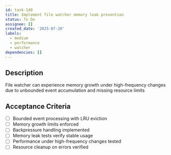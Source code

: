 ```yaml
---
id: task-140
title: Implement file watcher memory leak prevention
status: To Do
assignee: []
created_date: '2025-07-20'
labels:
  - medium
  - performance
  - watcher
dependencies: []
---
```


## Description

File watcher can experience memory growth under high-frequency changes due to unbounded event accumulation and missing resource limits

## Acceptance Criteria

- [ ] Bounded event processing with LRU eviction
- [ ] Memory growth limits enforced
- [ ] Backpressure handling implemented
- [ ] Memory leak tests verify stable usage
- [ ] Performance under high-frequency changes tested
- [ ] Resource cleanup on errors verified
